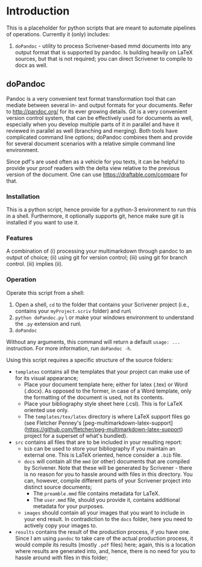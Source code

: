 # Introduction

This is a placeholder for python scripts that are meant to automate pipelines of operations. 
Currently it (only) includes:

1. `doPandoc` - utility to process Scrivener-based mmd documents into any output format that is supported by pandoc. Is building heavily on LaTeX sources, but that is not required; you can direct Scrivener to compile to docx as well.



## doPandoc
Pandoc is a very convenient text format transformation tool that can mediate between several in- and output formats for your documents. Refer to http://pandoc.org/ for its ever growing details. 
Git is a very convenient version control system, that can be effectively used for documents as well, especially when you develop multiple parts of it in parallel and have it reviewed in parallel as well (branching and merging).
Both tools have complicated command line options; doPandoc combines them and provide for several document scenarios with a relative simple command line environment. 

Since pdf's are used often as a vehicle for you texts, it can be helpful to provide your proof readers with the delta view relative to the previous version of the document. One can use https://draftable.com/compare for that.

### Installation
This is a python script, hence provide for a python-3 environment to run this in a shell. Furthermore, it optionally supports git, hence make sure git is installed if you want to use it.

### Features
A combination of (i) processing your multimarkdown through pandoc to an output of choice; (ii) using git for version control; (iii) using git for branch control. (iii) implies (ii). 

### Operation
Operate this script from a shell:

1. Open a shell, `cd` to the folder that contains your Scrivener project (i.e., contains your `myProject.scriv` folder) and run\\
1. `python doPandoc.py` \\
or make your windows environment to understand the `.py` extension and run\\
1. `doPandoc`

Without any arguments, this command will return a default `usage: ...` instruction. For more information, run `doPandoc -h`.

Using this script requires a specific structure of the source folders:

* `templates` contains all the templates that your project can make use of for its visual appearance;
    * Place your document template here; either for latex (<myTemplate>.tex) or Word (<myTemplate>.docx). As opposed to the former, in case of a Word template, only the formatting of the document is used, not its contents.
	* Place your bibliography style sheet here (<myCSL>.csl). This is for LaTeX oriented use only.
    * The `templates/tex/latex` directory is where LaTeX support files go (see Fletcher Penney's [peg-multimarkdown-latex-support] (https://github.com/fletcher/peg-multimarkdown-latex-support) project for a superset of what's bundled).
* `src` contains all files that are to be included in your resulting report:
    * `bib` can be used to store your bibliography if you maintain an external one. This is LaTeX oriented, hence consider a `.bib` file.
    * `docs` will contain all the `mmd` (or other) documents that are compiled by Scrivener. Note that these will be generated by Scrivener - there is no reason for you to hassle around with files in this directory. You can, however, compile different parts of your Scrivener project into distinct source documents;
        * The `preamble.mmd` file contains metadata for LaTeX.
        * The `user.mmd` file, should you provide it, contains additional metadata for your purposes.
    * `images` should contain all your images that you want to include in your end result. In contradiction to the `docs` folder, here you need to actively copy your images to.
* `results` contains the result of the production process, if you have one. Since I am using `pandoc` to take care of the actual production process, it would compile its results (mostly `.pdf` files) here; again, this is a location where results are generated into, and, hence, there is no need for you to hassle around with files in this folder;
